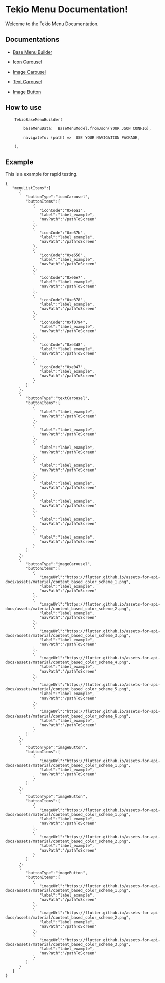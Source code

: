 
  

# Tekio Menu Documentation!

  

Welcome to the Tekio Menu Documentation.

  

## Documentations

  

- [Base Menu Builder](/documentation/base_menu_builder.md)

  

- [Icon Carousel](/documentation/icon_carousel.md)

  

- [Image Carousel](/documentation/image_carousel.md)

  

- [Text Carousel](/documentation/text_carousel.md)

  

- [Image Button](/documentation/image_button.md)

  
## How to use

  

    	TekioBaseMenuBuilder(
    
		    baseMenuData:  BaseMenuModel.fromJson(YOUR JSON CONFIG),
		    
		    navigateTo: (path) =>  USE YOUR NAVIGATION PACKAGE,
		    
		),



## Example

  

This is a example for rapid testing.

    {
       "menuListItems":[
          {
             "buttonType":"iconCarousel",
             "buttonItems":[
                {
                   "iconCode":"0xe6a1",
                   "label":"label_example",
                   "navPath":"/pathToScreen"
                },
                {
                   "iconCode":"0xe37b",
                   "label":"label_example",
                   "navPath":"/pathToScreen"
                },
                {
                   "iconCode":"0xe656",
                   "label":"label_example",
                   "navPath":"/pathToScreen"
                },
                {
                   "iconCode":"0xe6e7",
                   "label":"label_example",
                   "navPath":"/pathToScreen"
                },
                {
                   "iconCode":"0xe378",
                   "label":"label_example",
                   "navPath":"/pathToScreen"
                },
                {
                   "iconCode":"0xf0794",
                   "label":"label_example",
                   "navPath":"/pathToScreen"
                },
                {
                   "iconCode":"0xe3d8",
                   "label":"label_example",
                   "navPath":"/pathToScreen"
                },
                {
                   "iconCode":"0xe047",
                   "label":"label_example",
                   "navPath":"/pathToScreen"
                }
             ]
          },
          {
             "buttonType":"textCarousel",
             "buttonItems":[
                {
                   "label":"label_example",
                   "navPath":"/pathToScreen"
                },
                {
                   "label":"label_example",
                   "navPath":"/pathToScreen"
                },
                {
                   "label":"label_example",
                   "navPath":"/pathToScreen"
                },
                {
                   "label":"label_example",
                   "navPath":"/pathToScreen"
                },
                {
                   "label":"label_example",
                   "navPath":"/pathToScreen"
                },
                {
                   "label":"label_example",
                   "navPath":"/pathToScreen"
                },
                {
                   "label":"label_example",
                   "navPath":"/pathToScreen"
                },
                {
                   "label":"label_example",
                   "navPath":"/pathToScreen"
                }
             ]
          },
          {
             "buttonType":"imageCarousel",
             "buttonItems":[
                {
                   "imageUrl":"https://flutter.github.io/assets-for-api-docs/assets/material/content_based_color_scheme_1.png",
                   "label":"label_example",
                   "navPath":"/pathToScreen"
                },
                {
                   "imageUrl":"https://flutter.github.io/assets-for-api-docs/assets/material/content_based_color_scheme_2.png",
                   "label":"label_example",
                   "navPath":"/pathToScreen"
                },
                {
                   "imageUrl":"https://flutter.github.io/assets-for-api-docs/assets/material/content_based_color_scheme_3.png",
                   "label":"label_example",
                   "navPath":"/pathToScreen"
                },
                {
                   "imageUrl":"https://flutter.github.io/assets-for-api-docs/assets/material/content_based_color_scheme_4.png",
                   "label":"label_example",
                   "navPath":"/pathToScreen"
                },
                {
                   "imageUrl":"https://flutter.github.io/assets-for-api-docs/assets/material/content_based_color_scheme_5.png",
                   "label":"label_example",
                   "navPath":"/pathToScreen"
                },
                {
                   "imageUrl":"https://flutter.github.io/assets-for-api-docs/assets/material/content_based_color_scheme_6.png",
                   "label":"label_example",
                   "navPath":"/pathToScreen"
                }
             ]
          },
          {
             "buttonType":"imageButton",
             "buttonItems":[
                {
                   "imageUrl":"https://flutter.github.io/assets-for-api-docs/assets/material/content_based_color_scheme_1.png",
                   "label":"label_example",
                   "navPath":"/pathToScreen"
                }
             ]
          },
          {
             "buttonType":"imageButton",
             "buttonItems":[
                {
                   "imageUrl":"https://flutter.github.io/assets-for-api-docs/assets/material/content_based_color_scheme_1.png",
                   "label":"label_example",
                   "navPath":"/pathToScreen"
                },
                {
                   "imageUrl":"https://flutter.github.io/assets-for-api-docs/assets/material/content_based_color_scheme_2.png",
                   "label":"label_example",
                   "navPath":"/pathToScreen"
                }
             ]
          },
          {
             "buttonType":"imageButton",
             "buttonItems":[
                {
                   "imageUrl":"https://flutter.github.io/assets-for-api-docs/assets/material/content_based_color_scheme_1.png",
                   "label":"label_example",
                   "navPath":"/pathToScreen"
                },
                {
                   "imageUrl":"https://flutter.github.io/assets-for-api-docs/assets/material/content_based_color_scheme_2.png",
                   "label":"label_example",
                   "navPath":"/pathToScreen"
                },
                {
                   "imageUrl":"https://flutter.github.io/assets-for-api-docs/assets/material/content_based_color_scheme_3.png",
                   "label":"label_example",
                   "navPath":"/pathToScreen"
                }
             ]
          }
       ]
    }
